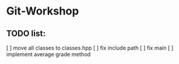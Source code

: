 # Git-Workshop

## TODO list:
  [ ] move all classes to classes.hpp
  [ ] fix include path
  [ ] fix main
  [ ] implement average grade method
